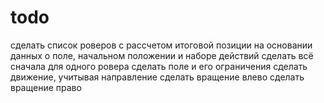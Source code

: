 # todo

сделать список роверов с рассчетом итоговой позиции на основании данных о поле, начальном положении и наборе действий
сделать всё сначала для одного ровера
сделать поле и его ограничения
сделать движение, учитывая направление
сделать вращение влево
сделать вращение право
